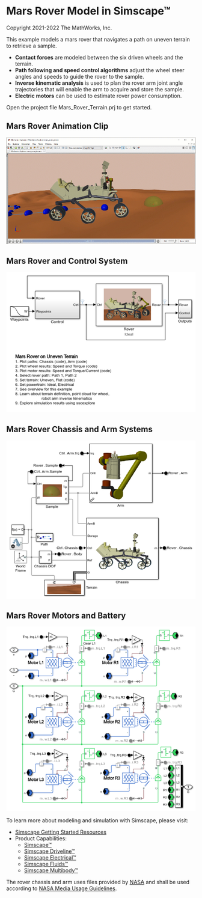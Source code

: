 # **Mars Rover Model in Simscape&trade;**
Copyright 2021-2022 The MathWorks, Inc.

This example models a mars rover that navigates a path on uneven terrain 
to retrieve a sample.  
* **Contact forces** are modeled between the six driven wheels and the terrain. 
* **Path following and speed control algorithms** adjust the wheel steer angles 
  and speeds to guide the rover to the sample.
* **Inverse kinematic analysis** is used to plan the rover arm joint angle
  trajectories that will enable the arm to acquire and store the sample.
* **Electric motors** can be used to estimate rover power consumption.


Open the project file Mars_Rover_Terrain.prj to get started.

## **Mars Rover Animation Clip**
![](Images/mars_rover_terrain_sideview_clip.gif)

## **Mars Rover and Control System**
![](Overview/html/mars_rover_terrain_01.png)

## **Mars Rover Chassis and Arm Systems**
![](Overview/html/mars_rover_terrain_02.png)

## **Mars Rover Motors and Battery**
![](Overview/html/mars_rover_terrain_11.png)

To learn more about modeling and simulation with Simscape, please visit:
* [Simscape Getting Started Resources](https://www.mathworks.com/solutions/physical-modeling/resources.html)
* Product Capabilities:
   * [Simscape&trade;](https://www.mathworks.com/products/simscape.html)
   * [Simscape Driveline&trade;](https://www.mathworks.com/products/simscape-driveline.html)
   * [Simscape Electrical&trade;](https://www.mathworks.com/products/simscape-electrical.html)
   * [Simscape Fluids&trade;](https://www.mathworks.com/products/simscape-fluids.html)
   * [Simscape Multibody&trade;](https://www.mathworks.com/products/simscape-multibody.html)

The rover chassis and arm uses files provided by 
[NASA](https://nasa3d.arc.nasa.gov/detail/M2020-Model-Rover-STLs512020) and
shall be used according to [NASA Media Usage Guidelines](https://www.nasa.gov/multimedia/guidelines/index.html). 
